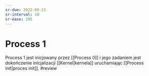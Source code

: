 ```yaml
---
sr-due: 2022-09-21
sr-interval: 10
sr-ease: 205
---
```


# Process 1
Process 1 jest inicjowany przez [[Process 0]] i jego zadaniem jest dokończenie inicjalizacji [[Kernel|kernela]] uruchamiając [[Process init|proces init]].
#review